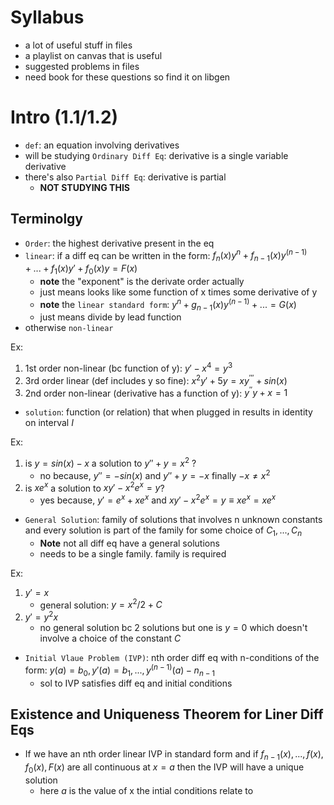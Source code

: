 # Syllabus
- a lot of useful stuff in files
- a playlist on canvas that is useful
- suggested problems in files
- need book for these questions so find it on libgen

# Intro (1.1/1.2)
- `def`: an equation involving derivatives
- will be studying `Ordinary Diff Eq`: derivative is a single variable derivative
- there's also `Partial Diff Eq`: derivative is partial
    - **NOT STUDYING THIS**

## Terminolgy
- `Order`: the highest derivative present in the eq
- `linear`: if a diff eq can be written in the form: $f_n(x)y^n + f_{n-1}(x)y^{(n-1)} + ... + f_1(x)y' + f_0(x)y = F(x)$
    - **note** the "exponent" is the derivate order actually
    - just means looks like some function of x times some derivative of y
    - **note** the `linear standard form`: $y^n + g_{n-1}(x)y^{(n-1)} + ... = G(x)$
    - just means divide by lead function
- otherwise `non-linear`

Ex:

1. 1st order non-linear (bc function of y): $y' - x^4 = y^3$
2. 3rd order linear (def includes y so fine): $x^2 y' + 5y = xy^{'''} + sin(x)$
3. 2nd order non-linear (derivative has a function of y): $y^{''} y + x = 1$

- `solution`: function (or relation) that when plugged in results in identity on interval $I$

Ex:

1. is $y = sin(x) - x$ a solution to $y'' + y = x^2$ ?
    - no because, $y'' = -sin(x)$ and $y'' + y = -x$ finally $-x \neq x^2$
2. is $xe^x$ a solution to $xy' - x^2e^x = y$?
    - yes because, $y' = e^x + xe^x$ and $xy' - x^2e^x = y \equiv xe^x = xe^x$

- `General Solution`: family of solutions that involves n unknown constants and every solution is part of the family for some choice of $C_1, ..., C_n$
    - **Note** not all diff eq have a general solutions
    - needs to be a single family. family is required

Ex:

1. $y' = x$
    - general solution: $y = x^2/2 + C$
2. $y' = y^2 x$
    - no general solution bc 2 solutions but one is $y = 0$ which doesn't involve a choice of the constant $C$

- `Initial Vlaue Problem (IVP)`: nth order diff eq with n-conditions of the form: $y(a) = b_0, y'(a) = b_1, ..., y^{(n-1)}(a) - n_{n-1}$
    - sol to IVP satisfies diff eq and initial conditions

## Existence and Uniqueness Theorem for Liner Diff Eqs
- If we have an nth order linear IVP in standard form and if $f_{n-1}(x), ..., f(x), f_0(x), F(x)$ are all continuous at $x = a$ then the IVP will have a unique solution
    - here $a$ is the value of x the intial conditions relate to
